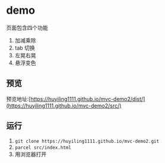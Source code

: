 # demo

页面包含四个功能

1. 加减乘除
2. tab 切换
3. 左晃右晃
4. 悬浮变色

## 预览

预览地址:[https://huyiling1111.github.io/mvc-demo2/dist/](https://huyiling1111.github.io/mvc-demo2/src/)

## 运行

1. `git clone https://huyiling1111.github.io/mvc-demo2.git`
2. `parcel src/index.html`
3. 用浏览器打开
